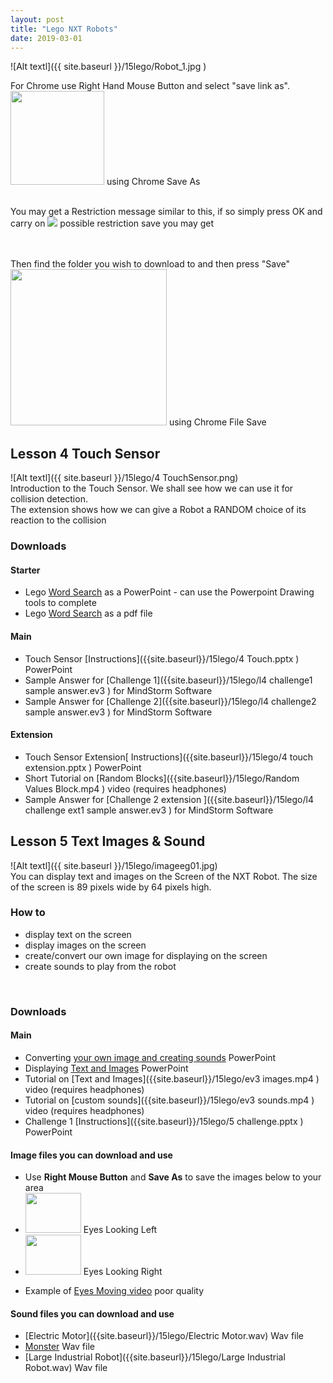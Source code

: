 ```yaml
---
layout: post
title: "Lego NXT Robots"
date: 2019-03-01
---
```


![Alt textl]({{ site.baseurl }}/15lego/Robot_1.jpg )

<P>For Chrome use Right Hand Mouse Button and select "save link as".<BR />
<img src = "{{ site.baseurl }}/01flowolv4/chromesaveas.jpg"  width="150" height="150" /> using Chrome Save As <br /> <br />

You may get a Restriction message similar to this, if so simply press OK and carry on
<img src = "{{ site.baseurl }}/55general/nosaveerror.jpg"   /> possible restriction save you may get<br /> <br /> <br />

Then find the folder you wish to download to and then press "Save" <br />
<img src = "{{ site.baseurl }}/01flowolv4/chromefilesave.jpg"  width="250" height="250" /> using Chrome File Save<br />
</P>

## **Lesson 4  Touch Sensor**
![Alt textl]({{ site.baseurl }}/15lego/4 TouchSensor.png)
<br />
Introduction to the Touch Sensor. We shall see how we can use it for collision detection.
<br />
The extension shows how we can give a Robot a RANDOM choice of its reaction to the collision
<br />

### **Downloads**

#### **Starter**

* Lego [Word Search]({{site.baseurl}}/15lego/wordsearchnxt1.pptx ) as a PowerPoint - can use the Powerpoint Drawing tools to complete
* Lego [Word Search]({{site.baseurl}}/15lego/wordsearchnxt1.pdf ) as a pdf file

#### **Main**
* Touch Sensor [Instructions]({{site.baseurl}}/15lego/4 Touch.pptx ) PowerPoint
* Sample Answer for [Challenge 1]({{site.baseurl}}/15lego/l4 challenge1 sample answer.ev3 ) for MindStorm Software
* Sample Answer for [Challenge 2]({{site.baseurl}}/15lego/l4 challenge2 sample answer.ev3 ) for MindStorm Software

#### **Extension**

* Touch Sensor Extension[ Instructions]({{site.baseurl}}/15lego/4 touch extension.pptx ) PowerPoint
* Short Tutorial on [Random Blocks]({{site.baseurl}}/15lego/Random Values Block.mp4 ) video  (requires headphones)
* Sample Answer for [Challenge 2 extension ]({{site.baseurl}}/15lego/l4 challenge ext1 sample answer.ev3 ) for MindStorm Software

## **Lesson 5  Text Images & Sound**
![Alt textl]({{ site.baseurl }}/15lego/imageeg01.jpg)
<br />
You can display text and images on the Screen of the NXT Robot. The size of the screen is 89 pixels wide by 64 pixels high.
<br />
### How to
* display text on the screen
* display images on the screen
* create/convert our own image for displaying on the screen
* create sounds to play from the robot
<br />

### **Downloads**
#### **Main**
* Converting [your own image and creating sounds]({{site.baseurl}}/15lego/CustomImagesSounds.pptx) PowerPoint
* Displaying [Text and Images]({{site.baseurl}}/15lego/Display.pptx ) PowerPoint
* Tutorial on [Text and Images]({{site.baseurl}}/15lego/ev3 images.mp4 ) video  (requires headphones)
* Tutorial on [custom sounds]({{site.baseurl}}/15lego/ev3 sounds.mp4 ) video  (requires headphones)
* Challenge 1 [Instructions]({{site.baseurl}}/15lego/5 challenge.pptx ) PowerPoint

#### **Image files you can download and use**
- Use **Right Mouse Button** and **Save As** to save the images below to your area
- <img src = "{{ site.baseurl }}/15lego/eyesleft.jpg "  width="89" height="64" /> Eyes Looking Left
- <img src = "{{ site.baseurl }}/15lego/eyesright.jpg "  width="89" height="64" /> Eyes Looking Right <br />
* Example of [Eyes Moving video]({{site.baseurl}}/15lego/EyesMove.mp4 ) poor quality

#### **Sound files you can download and use**

* [Electric Motor]({{site.baseurl}}/15lego/Electric Motor.wav) Wav file
* [Monster]({{site.baseurl}}/15lego/Evil_Monster.wav) Wav file
* [Large Industrial Robot]({{site.baseurl}}/15lego/Large Industrial Robot.wav) Wav file





